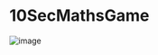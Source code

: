 # 10SecMathsGame

![image](https://github.com/user-attachments/assets/ffd99b59-5e2c-495f-81d2-e9215e502e3b)
